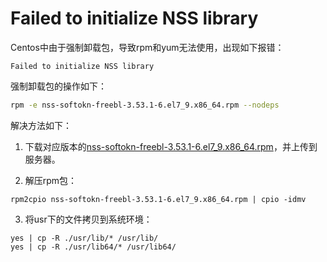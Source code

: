 # Failed to initialize NSS library

Centos中由于强制卸载包，导致rpm和yum无法使用，出现如下报错：

```
Failed to initialize NSS library
```

强制卸载包的操作如下：

```bash
rpm -e nss-softokn-freebl-3.53.1-6.el7_9.x86_64.rpm --nodeps
```

解决方法如下：

1. 下载对应版本的[nss-softokn-freebl-3.53.1-6.el7_9.x86_64.rpm](https://centos.pkgs.org/7/centos-updates-x86_64/nss-softokn-freebl-3.53.1-6.el7_9.x86_64.rpm.html)，并上传到服务器。

2. 解压rpm包：

```
rpm2cpio nss-softokn-freebl-3.53.1-6.el7_9.x86_64.rpm | cpio -idmv
```

3. 将usr下的文件拷贝到系统环境：

```
yes | cp -R ./usr/lib/* /usr/lib/
yes | cp -R ./usr/lib64/* /usr/lib64/
```
